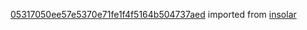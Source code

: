 [05317050ee57e5370e71fe1f4f5164b504737aed](https://github.com/insolar/insolar/commit/05317050ee57e5370e71fe1f4f5164b504737aed) imported from [insolar](https://github.com/insolar/insolar)
